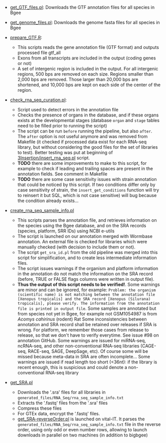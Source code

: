 * [get_GTF_files.pl](get_GTF_files.pl):
  Downloads the GTF annotation files for all species in Bgee

* [get_genome_files.pl](get_genome_files.pl):
  Downloads the genome fasta files for all species in Bgee

* [prepare_GTF.R](prepare_GTF.R):
  * This scripts reads the gene annotation file (GTF format) and outputs processed file gtf_all
  * Exons from all transcripts are included in the output (coding genes or not)
  * A set of intergenic region is included in the output. For all intergenic regions, 500 bps are removed on each size. Regions smaller than 2,000 bps are removed. Those larger than 20,000 bps are shortened, and 10,000 bps are kept on each side of the center of the region.

* [check_rna_seq_curation.pl](check_rna_seq_curation.pl):
  * Script used to detect errors in the annotation file
  * Checks the presence of organs in the database, and if these organs exists at the developmental stages (database `organ` and `stage` tables need to be filled prior to running the script)
  * The script can be run `before` running the pipeline, but also `after`. The `after` option is not useful anymore and was removed from Makefile (it checked if processed data exist for each RNA-seq library, but without considering the good files for the set of libraries to test). Better testing was put at beginning of [3Insertion/insert_rna_seq.pl](../3Insertion/insert_rna_seq.pl) script.
  * **TODO** there are some improvements to make to this script, for example to check if leading and trailing spaces are present in the annotation fields. See comment in Makefile
  * **TODO** there are some case sensitivity issues with strain annotation that could be noticed by this script. If two conditions differ only by case sensitivity of strain, the `insert_get_conditions` function will try to reinsert it but SQL, which is not case sensitive) will bug because the condition already exists...


* [create_rna_seq_sample_info.pl](create_rna_seq_sample_info.pl)
  * This scripts parses the annotation file, and retrieves information on the species using the Bgee database, and on the SRA records (species, platform, SRR IDs) using NCBI e-utils
  * The script is launched on our annotation merged with Wormbase annotation. An external file is checked for libraries which were manually checked (with decision to include them or not).
  * The script `get_sra_id.pl` from the old pipeline was merged into this script for simplification, and to create less intermediate information files.
  * The script issues warnings if the organism and platform information in the annotation do not match the information on the SRA record (before, TRUE or FALSE flags columns were written in output file). 
  * **Thus the output of this script needs to be verified!**. 
   Some warnings are minor and can be ignored, for example: `Problem: the organism (scientific name) is not matching between the annotation file [Xenopus tropicalis] and the SRA record [Xenopus (Silurana) tropicalis], please verify. The information from the annotation file is printed in output file`.
   Some samples are annotated but from species not yet in Bgee, for example not GSM1054987 is from _Acomys cahirinus_ (rodent) Rat
   Some inconsistencies between annotation and SRA record shall be retained over releases if SRA is wrong. For platform, we remember those cases from release to release, so that we don't have to verify everytime. See issue #98 on annotation GitHub.
   Some warnings are issued for miRNA-seq, ncRNA-seq, and other non-conventional RNA-seq libraries (CAGE-seq, RACE-seq, SAGE, DeepSage, etc). Of course some will be missed because meta-data in SRA are often incomplete... 
   Some warnings are issued if read length too short (<36nt): if the library is recent enough, this is suspicious and could denote a non-conventional RNA-seq library

* [get_SRA.pl](get_SRA.pl)
  * Downloads the '.sra' files for all libraries in `generated_files/RNA_Seq/rna_seq_sample_info.txt`
  * Extracts the '.fastq' files from the '.sra' files
  * Compress these files
  * For GTEx data, encrypt the '.fastq' files.
  * [get_SRA-reverseOrder.pl](get_SRA-reverseOrder.pl) is launched on vital-IT. It parses the `generated_files/RNA_Seq/rna_seq_sample_info.txt` file in the reverse order, using only odd or even number rows, allowing to launch downloads in parallel on two machines (in addition to bigbgee)
  

